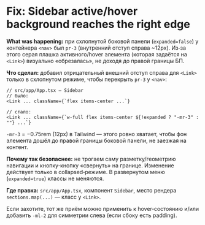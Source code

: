
# Fix: Sidebar active/hover background reaches the right edge

**What was happening:** при схлопнутой боковой панели (`expanded=false`) у контейнера `<nav>` был `pr-3` (внутренний отступ справа ~12px). 
Из‑за этого серая плашка активного/hover элемента (которая задаётся на `<Link>`) визуально «обрезалась», не доходя до правой границы БП.

**Что сделал:** добавил отрицательный внешний отступ справа для `<Link>` только в схлопнутом режиме, чтобы перекрыть `pr-3` у `<nav>`:

```tsx
// src/app/App.tsx — Sidebar
// было:
<Link ... className={`flex items-center ...`}

// стало:
<Link ... className={`w-full flex items-center ${!expanded ? "-mr-3" : ""} ...`}
```

`-mr-3` = −0.75rem (12px) в Tailwind — этого ровно хватает, чтобы фон элемента дошёл до правой границы боковой панели, не заезжая на контент.

**Почему так безопаснее:** не трогаем саму разметку/геометрию навигации и кнопку‑кнопку «свернуть» на границе. Изменение действует только в collapsed‑режиме. В развернутом меню (`expanded=true`) классы не меняются.

**Где правка:** `src/app/App.tsx`, компонент `Sidebar`, место рендера `sections.map(...)` — класс у `<Link>`.

Если захотите, тот же приём можно применить к hover‑состоянию и/или добавить `-ml-2` для симметрии слева (если сбоку есть padding).

